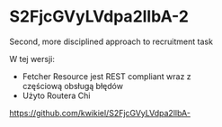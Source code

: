 # S2FjcGVyLVdpa2llbA-2
Second, more disciplined approach to recruitment task 

W tej wersji: 
- Fetcher Resource jest REST compliant wraz z częściową obsługą błędów
- Użyto Routera Chi 

https://github.com/kwikiel/S2FjcGVyLVdpa2llbA-

